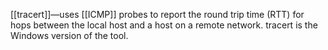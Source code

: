 [[tracert]]—uses [[ICMP]] probes to report the round trip time (RTT) for hops between the local host and a host on a remote network. tracert is the Windows version of the tool.